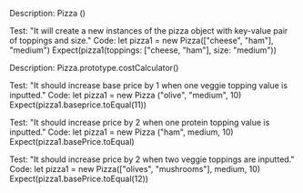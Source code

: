 Description: Pizza ()

Test: "It will create a new instances of the pizza object with key-value pair of toppings and size."
Code: let pizza1 = new Pizza(["cheese", "ham"], "medium") 
Expect(pizza1(toppings: ["cheese, "ham"], size: "medium"))

Description: Pizza.prototype.costCalculator()

Test: "It should increase base price by 1 when one veggie topping value is inputted."
Code: let pizza1 = new Pizza ("olive", "medium", 10)
Expect(pizza1.baseprice.toEqual(11))

Test: "It should increase price by 2 when one protein topping value is inputted."
Code: let pizza1 = new Pizza ("ham", medium, 10)
Expect(pizza1.basePrice.toEqual)

Test: "It should increase price by 2 when two veggie toppings are inputted."
Code: let pizza1 = new Pizza(["olives", "mushrooms"], medium, 10)
Expect(pizza1.basePrice.toEqual(12))
